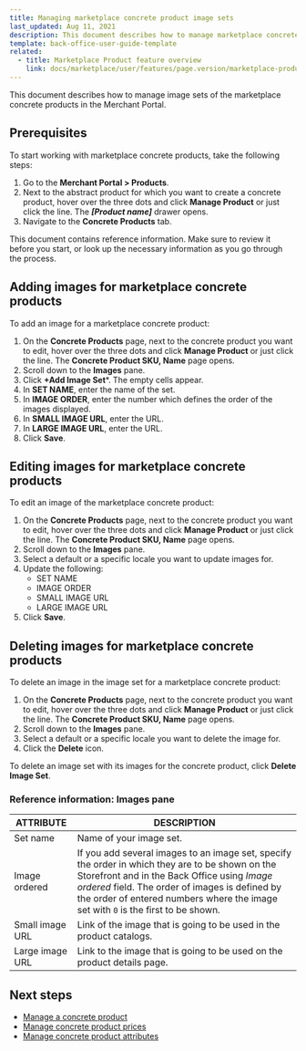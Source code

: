 ```yaml
---
title: Managing marketplace concrete product image sets
last_updated: Aug 11, 2021
description: This document describes how to manage marketplace concrete product image sets in the Merchant Portal.
template: back-office-user-guide-template
related:
  - title: Marketplace Product feature overview
    link: docs/marketplace/user/features/page.version/marketplace-product-feature-overview.html
---
```


This document describes how to manage image sets of the marketplace concrete products in the Merchant Portal.

## Prerequisites

To start working with marketplace concrete products, take the following steps:

1. Go to the **Merchant Portal&nbsp;<span aria-label="and then">></span> Products**.
2. Next to the abstract product for which you want to create a concrete product, hover over the three dots and click **Manage Product** or just click the line.
   The ***[Product name]*** drawer opens.
3. Navigate to the **Concrete Products** tab.

This document contains reference information. Make sure to review it before you start, or look up the necessary information as you go through the process.

## Adding images for marketplace concrete products

To add an image for a marketplace concrete product:

1. On the **Concrete Products** page, next to the concrete product you want to edit, hover over the three dots and click **Manage Product** or just click the line.
   The **Concrete Product SKU, Name** page opens.
2. Scroll down to the **Images** pane.
3. Click **+Add Image Set***. The empty cells appear.
4. In **SET NAME**, enter the name of the set.
5. In **IMAGE ORDER**, enter the number which defines the order of the images displayed.
6. In **SMALL IMAGE URL**, enter the URL.
7. In **LARGE IMAGE URL**, enter the URL.
8. Click **Save**.

## Editing images for marketplace concrete products

To edit an image of the marketplace concrete product:

1. On the **Concrete Products** page, next to the concrete product you want to edit, hover over the three dots and click **Manage Product** or just click the line.
   The **Concrete Product SKU, Name** page opens.
2. Scroll down to the **Images** pane.
3. Select a default or a specific locale you want to update images for.
4. Update the following:
    - SET NAME
    - IMAGE ORDER
    - SMALL IMAGE URL
    - LARGE IMAGE URL
5. Click **Save**.

## Deleting images for marketplace concrete products

To delete an image in the image set for a marketplace concrete product:

1. On the **Concrete Products** page, next to the concrete product you want to edit, hover over the three dots and click **Manage Product** or just click the line.
   The **Concrete Product SKU, Name** page opens.
2. Scroll down to the **Images** pane.
3. Select a default or a specific locale you want to delete the image for.
4. Click the **Delete** icon.

To delete an image set with its images for the concrete product, click **Delete Image Set**.

### Reference information: Images pane

| ATTRIBUTE       | DESCRIPTION                                                  |
| --------------- | ------------------------------------------------------------ |
| Set name        | Name of your image set.                                      |
| Image ordered   | If you add several images to an image set, specify the order in which they are to be shown on the Storefront and in the Back Office using *Image ordered* field. The order of images is defined by the order of entered numbers where the image set with `0` is the first to be shown. |
| Small image URL | Link of the image that is going to be used in the product catalogs. |
| Large image URL | Link to the image that is going to be used on the product details page. |

## Next steps

- [Manage a concrete product](/docs/marketplace/user/merchant-portal-user-guides/{{page.version}}/products/concrete-products/creating-marketplace-concrete-product.html)
- [Manage concrete product prices](/docs/marketplace/user/merchant-portal-user-guides/{{page.version}}/products/concrete-products/managing-marketplace-concrete-product-prices.html)
- [Manage concrete product attributes](/docs/marketplace/user/merchant-portal-user-guides/{{page.version}}/products/concrete-products/managing-marketplace-concrete-product-attributes.html)
